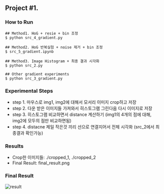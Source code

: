 ## Project #1. 

### How to Run 
```shell
## Method1. HoG + resie + bin 조정
$ python src_4_gradient.py

## Method2. HoG 반복실험 + noise 제거 + bin 조정
$ src_5_gradient.ipynb

## Method3. Image Histogram + 최종 결과 시각화
$ python src_2.py

## Other gradient experiments
$ python src_3_gradient.py
```

### Experimental Steps
- step 1. 마우스로 img1, img2에 대해서 모서리 이미지 crop하고 저장 
- step 2. 다운 받은 이미지들 가져와서 히스토그램 그린다음 다시 이미지로 저장
- step 3. 히스토그램 비교하면서 distance 계산하기 (img1의 4개의 점에 대해, img2에 모두의 점만 비교하면됨)
- step 4. distacne 제일 작은것 끼리 선으로 연결지어서 전체 시각화 (src_2에서 최종결과 확인가능)


### Results
- Crop한 이미지들: ./cropped_1, ./cropped_2
- Final Result: final_result.png

### Final Result
![result](./repeated_final_result.png)
